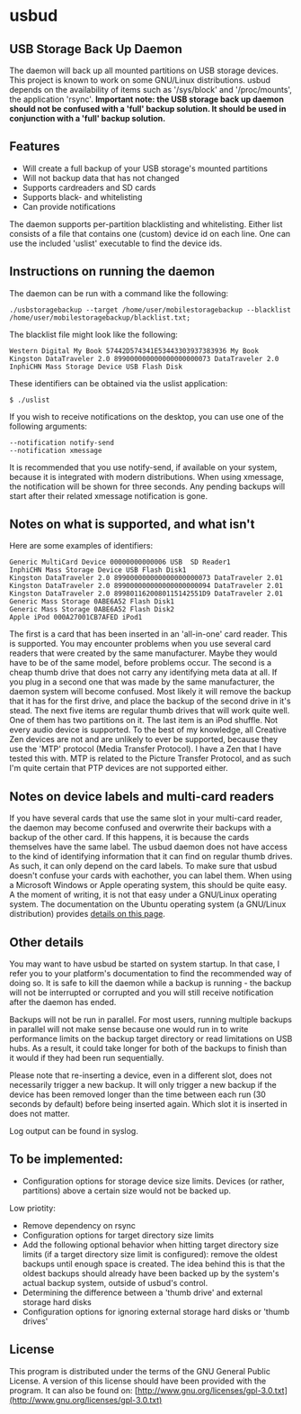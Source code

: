 usbud
=====

## USB Storage Back Up Daemon
The daemon will back up all mounted partitions on USB storage devices.
This project is known to work on some GNU/Linux distributions. usbud depends on the availability of items such as '/sys/block' and '/proc/mounts', the application 'rsync'.
**Important note: the USB storage back up daemon should not be confused with a 'full' backup solution. It should be used in conjunction with a 'full' backup solution.**

## Features

- Will create a full backup of your USB storage's mounted partitions
- Will not backup data that has not changed
- Supports cardreaders and SD cards
- Supports black- and whitelisting
- Can provide notifications 

The daemon supports per-partition blacklisting and whitelisting. Either list consists of a file that contains one (custom) device id on each line. One can use the included 'uslist' executable to find the device ids.

## Instructions on running the daemon
The daemon can be run with a command like the following:

    ./usbstoragebackup --target /home/user/mobilestoragebackup --blacklist /home/user/mobilestoragebackup/blacklist.txt;

The blacklist file might look like the following:

    Western Digital My Book 57442D574341E53443303937383936 My Book
    Kingston DataTraveler 2.0 899000000000000000000073 DataTraveler 2.0
    InphiCHN Mass Storage Device USB Flash Disk

These identifiers can be obtained via the uslist application:

	$ ./uslist
    
If you wish to receive notifications on the desktop, you can use one of the following arguments:

    --notification notify-send
    --notification xmessage
    
It is recommended that you use notify-send, if available on your system, because it is integrated with modern distributions. 
When using xmessage, the notification will be shown for three seconds. Any pending backups will start after their related xmessage notification is gone.

## Notes on what is supported, and what isn't

Here are some examples of identifiers:

	Generic MultiCard Device 00000000000006 USB  SD Reader1
	InphiCHN Mass Storage Device USB Flash Disk1
	Kingston DataTraveler 2.0 899000000000000000000073 DataTraveler 2.01
	Kingston DataTraveler 2.0 899000000000000000000094 DataTraveler 2.01
	Kingston DataTraveler 2.0 8998011620080115142551D9 DataTraveler 2.01
	Generic Mass Storage 0ABE6A52 Flash Disk1
    Generic Mass Storage 0ABE6A52 Flash Disk2
	Apple iPod 000A27001CB7AFED iPod1

The first is a card that has been inserted in an 'all-in-one' card reader. This  is supported. You may encounter problems when you use several card readers that were created by the same manufacturer. Maybe they would have to be of the same model, before problems occur.
The second is a cheap thumb drive that does not carry any identifying meta data at all. If you plug in a second one that was made by the same manufacturer, the daemon system will become confused. Most likely it will remove the backup that it has for the first drive, and place the backup of the second drive in it's stead. 
The next five items are regular thumb drives that will work quite well. One of them has two partitions on it.
The last item is an iPod shuffle. Not every audio device is supported. To the best of my knowledge, all Creative Zen devices are not and are unlikely to ever be supported, because they use the 'MTP' protocol (Media Transfer Protocol). I have a Zen that I have tested this with. MTP is related to the Picture Transfer Protocol, and as such I'm quite certain that PTP devices are not supported either.

## Notes on device labels and multi-card readers
If you have several cards that use the same slot in your multi-card reader, the daemon may become confused and overwrite their backups with a backup of the other card.
If this happens, it is because the cards themselves have the same label. The usbud daemon does not have access to the kind of identifying information that it can find on regular thumb drives. As such, it can only depend on the card labels.
To make sure that usbud doesn't confuse your cards with eachother, you can label them. When using a Microsoft Windows or Apple operating system, this should be quite easy.
A the moment of writing, it is not that easy under a GNU/Linux operating system. The documentation on the Ubuntu operating system (a GNU/Linux distribution) provides [details on this page](https://help.ubuntu.com/community/RenameUSBDrive).

## Other details 

You may want to have usbud be started on system startup. In that case, I refer you to your platform's documentation to find the recommended way of doing so. It is safe to kill the daemon while a backup is running - the backup will not be interrupted or corrupted and you will still receive notification after the daemon has ended.

Backups will not be run in parallel. For most users, running multiple backups in parallel will not make sense because one would run in to write performance limits on the backup target directory or read limitations on USB hubs. As a result, it could take longer for both of the backups to finish than it would if they had been run sequentially.

Please note that re-inserting a device, even in a different slot, does not necessarily trigger a new backup. It will only trigger a new backup if the device has been removed longer than the time between each run (30 seconds by default) before being inserted again. Which slot it is inserted in does not matter.

Log output can be found in syslog.

## To be implemented:
- Configuration options for storage device size limits. Devices (or rather, partitions) above a certain size would not be backed up.

Low priotity:
- Remove dependency on rsync
- Configuration options for target directory size limits
- Add the following optional behavior when hitting target directory size limits (if  a target directory size limit is configured): remove the oldest backups until enough space is created. The idea behind this is that the oldest backups should already have been backed up by the system's actual backup system, outside of usbud's control.
- Determining the difference between a 'thumb drive' and external storage hard disks
- Configuration options for ignoring external storage hard disks or 'thumb drives'

## License
This program is distributed under the terms of the GNU General Public License. A version of this license should have been provided with the program. It can also be found on: [http://www.gnu.org/licenses/gpl-3.0.txt](http://www.gnu.org/licenses/gpl-3.0.txt)
